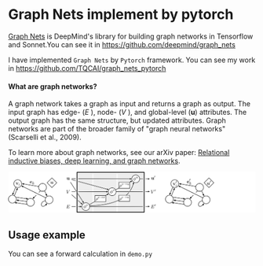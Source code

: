 # Graph Nets implement by pytorch



[Graph Nets](https://github.com/deepmind/graph_nets) is DeepMind's library for
building graph networks in Tensorflow and Sonnet.You can see it in https://github.com/deepmind/graph_nets

I have implemented `Graph Nets` by `Pytorch` framework. You can see my work in https://github.com/TQCAI/graph_nets_pytorch

#### What are graph networks?

A graph network takes a graph as input and returns a graph as output. The input
graph has edge- (*E* ), node- (*V* ), and global-level (**u**) attributes. The
output graph has the same structure, but updated attributes. Graph networks are
part of the broader family of "graph neural networks" (Scarselli et al., 2009).

To learn more about graph networks, see our arXiv paper: [Relational inductive
biases, deep learning, and graph networks](https://arxiv.org/abs/1806.01261).

![Graph network](images/graph-network.png)



## Usage example

You can see a forward calculation in `demo.py`